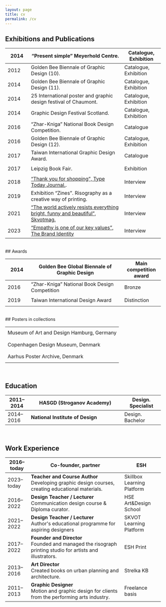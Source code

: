 ```yaml
---
layout: page
title: cv
permalink: /cv
---
```

<style>
	th:nth-child(1),
	td:nth-child(1) {
	  width: 15%;
	}

	th:nth-child(2),
	td:nth-child(2) {
	  width: 60%;
	}

	th:nth-child(3),
	td:nth-child(3) {
	  width: 30%;
  }		
  /* Enforce row height */
  tr {
    height: calc(1.2em * 2); /* Sets row height to at least 2 lines */
  }
</style>
## Exhibitions and Publications

| 2014 | “Present simple” Meyerhold Centre.                                                                                                                                                                                                     | Catalogue, Exhibition |
| ---- | -------------------------------------------------------------------------------------------------------------------------------------------------------------------------------------------------------------------------------------- | --------------------- |
| 2012 | Golden Bee Biennale of Graphic Design (10).                                                                                                                                                                                            | Catalogue, Exhibition |
| 2014 | Golden Bee Biennale of Graphic Design (11).                                                                                                                                                                                            | Catalogue, Exhibition |
| 2014 | 25 International poster and graphic design festival of Chaumont.                                                                                                                                                                       | Catalogue, Exhibition |
| 2014 | Graphic Design Festival Scotland.                                                                                                                                                                                                      | Catalogue, Exhibition |
| 2016 | “Zhar-Kniga” National Book Design Competition.                                                                                                                                                                                         | Catalogue             |
| 2016 | Golden Bee Biennale of Graphic Design (12).                                                                                                                                                                                            | Catalogue, Exhibition |
| 2017 | Taiwan International Graphic Design Award.                                                                                                                                                                                             | Catalogue             |
| 2017 | Leipzig Book Fair.                                                                                                                                                                                                                     | Exhibition            |
| 2018 | [“Thank you for shopping”, Type Today Journal.](https://type.today/en/journal/esh_gruppa).                                                                                                                                             | Interview             |
| 2019 | Exhibition “Zines”. Risography as a creative way of printing.                                                                                                                                                                          | Interview             |
| 2021 | [“The world actively resists everything bright, funny and beautiful”, Skvotmag.](https://web.archive.org/web/20210923150430/https://skvot.io/ru/blog/valera-kozhanov-mir-aktivno-soprotivlyaetsya-vsemu-yarkomu-smeshnomu-i-krasivomu) | Interview             |
| 2023 | [“Empathy is one of our key values”, The Brand Identity](https://the-brandidentity.com/interview/empathy-is-one-of-our-key-values-esh-gruppa-on-their-growth-and-evolution-as-a-studio)                                                | Interview             |

<br>
## Awards

| 2014 | Golden Bee Global Biennale of Graphic Design  | Main competition award |
| ---- | --------------------------------------------- | ---------------------- |
| 2016 | “Zhar-Kniga” National Book Design Competition | Bronze                 |
| 2019 | Taiwan International Design Award             | Distinction            |

<br>
## Posters in collections

<table>
<tr><td style="width: 100%">
Museum of Art and Design Hamburg, Germany</td></tr>
<tr><td style="width: 100%">
Copenhagen Design Museum, Denmark</td></tr>
<tr><td style="width: 100%">
Aarhus Poster Archive, Denmark</td></tr>
</table>
<br>

## Education

| 2011–2014 | **HASGD (Stroganov Academy)**    | Design.<br>Specialist |
| --------- | -------------------------------- | --------------------- |
| 2014–2016 | **National Institute of Design** | Design.<br>Bachelor   |

<br>

## Work Experience

| 2016–today | **Co-founder, partner**                                                                                      | ESH                        |
| ---------- | ------------------------------------------------------------------------------------------------------------ | -------------------------- |
| 2023–today | **Teacher and Course Author** <br>Developing graphic design courses, creating educational materials.         | Skillbox Learning Platform |
| 2016–2022  | **Design Teacher / Lecturer**<br>Communication design course & Diploma curator.                              | HSE Art&Design School      |
| 2021–2022  | **Design Teacher / Lecturer**<br>Author's educational programme for aspiring designers                       | SKVOT Learning Platform    |
| 2017–2022  | **Founder and Director** <br>Founded and managed the risograph printing studio for artists and illustrators. | ESH Print                  |
| 2013–2016  | **Art Director**<br>Created books on urban planning and architecture.                                        | Strelka KB                 |
| 2011–2013  | **Graphic Designer**<br>Motion and graphic design for clients from the performing arts industry.             | Freelance basis            |
